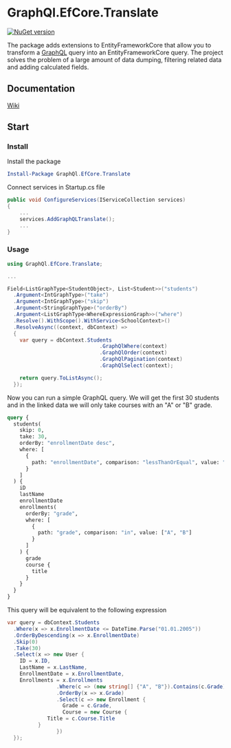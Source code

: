 # GraphQl.EfCore.Translate

[![NuGet version](https://badge.fury.io/nu/GraphQl.EfCore.Translate.svg)](https://badge.fury.io/nu/GraphQl.EfCore.Translate)

The package adds extensions to EntityFrameworkCore that allow you to transform a [GraphQL](https://github.com/graphql-dotnet/graphql-dotnet) query into an EntityFrameworkCore query. The project solves the problem of a large amount of data dumping, filtering related data and adding calculated fields.

## Documentation
[Wiki](https://github.com/Uka4me/GraphQl.EfCore.Translate/wiki)

## Start

### Install

Install the package

```powershell
Install-Package GraphQl.EfCore.Translate
```

Connect services in Startup.cs file

```C#
public void ConfigureServices(IServiceCollection services)
{
    ...
    services.AddGraphQLTranslate();
    ...
}
```

### Usage

```C#
using GraphQl.EfCore.Translate;

...

Field<ListGraphType<StudentObject>, List<Student>>("students")
  .Argument<IntGraphType>("take")
  .Argument<IntGraphType>("skip")
  .Argument<StringGraphType>("orderBy")
  .Argument<ListGraphType<WhereExpressionGraph>>("where")
  .Resolve().WithScope().WithService<SchoolContext>()
  .ResolveAsync((context, dbContext) =>
  {
    var query = dbContext.Students
                              .GraphQlWhere(context)
                              .GraphQlOrder(context)
                              .GraphQlPagination(context)
                              .GraphQlSelect(context);

    return query.ToListAsync();
  });
```

Now you can run a simple GraphQL query. We will get the first 30 students and in the linked data we will only take courses with an "A" or "B" grade.

```graphql
query {
  students(
    skip: 0,
    take: 30,
    orderBy: "enrollmentDate desc",
    where: [
      {
        path: "enrollmentDate", comparison: "lessThanOrEqual", value: "2005-01-01"
      }
    ]
  ) {
    iD
    lastName
    enrollmentDate
    enrollments(
      orderBy: "grade",
      where: [
        {
          path: "grade", comparison: "in", value: ["A", "B"]
        }
      ]
    ) {
      grade
      course {
        title
      }
    }
  }
}
```

This query will be equivalent to the following expression

```C#
var query = dbContext.Students
  .Where(x => x.EnrollmentDate <= DateTime.Parse("01.01.2005"))
  .OrderByDescending(x => x.EnrollmentDate)
  .Skip(0)
  .Take(30)
  .Select(x => new User {
    ID = x.ID,
    LastName = x.LastName,
    EnrollmentDate = x.EnrollmentDate,
    Enrollments = x.Enrollments
                .Where(c => (new string[] {"A", "B"}).Contains(c.Grade))
                .OrderBy(x => x.Grade)
                .Select(c => new Enrollment {
                  Grade = c.Grade,
                  Course = new Course {
		     Title = c.Course.Title
		  }
                })
  });
```

